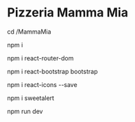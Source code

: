 # Pizzeria Mamma Mia

cd /MammaMia

npm i

npm i react-router-dom

npm i react-bootstrap bootstrap

npm i react-icons --save

npm i sweetalert

npm run dev


